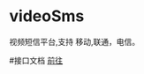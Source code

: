 # videoSms
视频短信平台,支持 移动,联通，电信。

#接口文档 <a href="http://doc.szxinsudu.com/web/#/1" target="black">前往</a>
